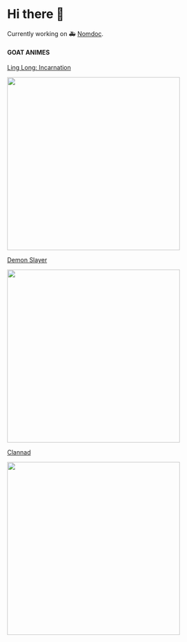# Hi there 👋

Currently working on 🚑 [Nomdoc](https://nomdoc.com).

#### GOAT ANIMES

[Ling Long: Incarnation](https://myanimelist.net/anime/39675/Ling_Long__Incarnation)

<img width="400px" src="https://user-images.githubusercontent.com/9153498/218244293-ae89d222-12f7-464b-a860-cf7526b7badc.jpeg">

[Demon Slayer](https://en.wikipedia.org/wiki/Demon_Slayer:_Kimetsu_no_Yaiba)

<img width="400px" src="https://user-images.githubusercontent.com/9153498/218244761-110ad7dd-db33-41cd-b9fa-103294f4da64.png">

[Clannad](https://myanimelist.net/anime/2167/Clannad)

<img width="400px" src="https://user-images.githubusercontent.com/9153498/218246611-67190254-1bad-4637-a2f9-01cf24e9e3ad.jpeg">
